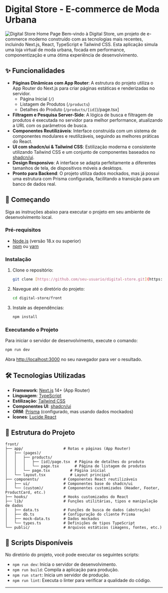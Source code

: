 # Digital Store - E-commerce de Moda Urbana

![Digital Store Home Page](https://i.imgur.com/example.png) Bem-vindo à Digital Store, um projeto de e-commerce moderno construído com as tecnologias mais recentes, incluindo Next.js, React, TypeScript e Tailwind CSS. Esta aplicação simula uma loja virtual de moda urbana, focada em performance, componentização e uma ótima experiência de desenvolvimento.

## ✨ Funcionalidades

- **Páginas Dinâmicas com App Router**: A estrutura do projeto utiliza o App Router do Next.js para criar páginas estáticas e renderizadas no servidor.
  - Página Inicial (`/`)
  - Listagem de Produtos (`/products`)
  - Detalhes do Produto (`/products/[id]`)/page.tsx]
- **Filtragem e Pesquisa Server-Side**: A lógica de busca e filtragem de produtos é executada no servidor para melhor performance, atualizando a URL com os parâmetros de busca.
- **Componentes Reutilizáveis**: Interface construída com um sistema de componentes modulares e reutilizáveis, seguindo as melhores práticas do React.
- **UI com shadcn/ui & Tailwind CSS**: Estilização moderna e consistente utilizando Tailwind CSS e um conjunto de componentes baseados no [shadcn/ui](https://ui.shadcn.com/).
- **Design Responsivo**: A interface se adapta perfeitamente a diferentes tamanhos de tela, de dispositivos móveis a desktops.
- **Pronto para Backend**: O projeto utiliza dados mockados, mas já possui uma estrutura com Prisma configurada, facilitando a transição para um banco de dados real.

## 🚀 Começando

Siga as instruções abaixo para executar o projeto em seu ambiente de desenvolvimento local.

### Pré-requisitos

- [Node.js](https://nodejs.org/) (versão 18.x ou superior)
- [npm](https://www.npmjs.com/) ou [yarn](https://yarnpkg.com/)

### Instalação

1.  Clone o repositório:
    ```bash
    git clone [https://github.com/seu-usuario/digital-store.git](https://github.com/seu-usuario/digital-store.git)
    ```
2.  Navegue até o diretório do projeto:
    ```bash
    cd digital-store/front
    ```
3.  Instale as dependências:
    ```bash
    npm install
    ```

### Executando o Projeto

Para iniciar o servidor de desenvolvimento, execute o comando:
```bash
npm run dev
```
Abra [http://localhost:3000](http://localhost:3000) no seu navegador para ver o resultado.

## 🛠️ Tecnologias Utilizadas

- **Framework**: [Next.js](https://nextjs.org/) 14+ (App Router)
- **Linguagem**: [TypeScript](https://www.typescriptlang.org/)
- **Estilização**: [Tailwind CSS](https://tailwindcss.com/)
- **Componentes UI**: [shadcn/ui](https://ui.shadcn.com/)
- **ORM**: [Prisma](https://www.prisma.io/) (configurado, mas usando dados mockados)
- **Ícones**: [Lucide React](https://lucide.dev/)

## 📂 Estrutura do Projeto

```
front/
├── app/                  # Rotas e páginas (App Router)
│   ├── (pages)/
│   │   ├── products/
│   │   │   ├── [id]/page.tsx  # Página de detalhes do produto
│   │   │   └── page.tsx       # Página de listagem de produtos
│   │   └── page.tsx         # Página inicial
│   └── layout.tsx           # Layout principal
├── components/           # Componentes React reutilizáveis
│   ├── ui/               # Componentes base do shadcn/ui
│   └── (custom)/         # Componentes customizados (Header, Footer, ProductCard, etc.)
├── hooks/                # Hooks customizados do React
├── lib/                  # Funções utilitárias, tipos e manipulação de dados
│   ├── data.ts           # Funções de busca de dados (abstração)
│   ├── db.ts             # Configuração do cliente Prisma
│   ├── mock-data.ts      # Dados mockados
│   └── types.ts          # Definições de tipos TypeScript
└── public/               # Arquivos estáticos (imagens, fontes, etc.)
```

## 📜 Scripts Disponíveis

No diretório do projeto, você pode executar os seguintes scripts:

- `npm run dev`: Inicia o servidor de desenvolvimento.
- `npm run build`: Compila a aplicação para produção.
- `npm run start`: Inicia um servidor de produção.
- `npm run lint`: Executa o linter para verificar a qualidade do código.

---